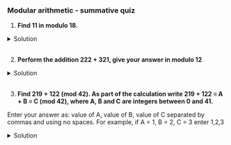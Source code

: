 ### Modular arithmetic - summative quiz

1. **Find 11 in modulo 18.**

<details>
  <summary>Solution</summary>

11 / 18 = 0 remainder 11

Thus, 11 mod 18 = 11

</details>

<br>

2. **Perform the addition 222 + 321, give your answer in modulo 12**

<details>
  <summary>Solution</summary>

First perform the addition:

222 + 321 = 543

Divide 543 / 12 = 43 remainder 3

</details>

<br>

3. **Find 219 + 122 (mod 42). As part of the calculation write 219 + 122 ≡ A + B ≡ C (mod 42), where A, B and C are integers between 0 and 41.**

Enter your answer as:
value of A, value of B, value of C
separated by commas and using no spaces.
For example, if A = 1, B = 2, C = 3 enter
1,2,3

<details>
  <summary>Solution</summary>

Step 1: Find A = 219 mod 42

219 / 42 = 5 remainder 9

So, A = 9

Step 2: Find B = 122 mod 42

122 / 42 = 2 remainder 38

So, B = 38

Step 3: Compute the sum A + B

A + B = 9 + 38 = 47

47 / 42 = 1 remainder 5

So, C = 5

</details>

<br>
